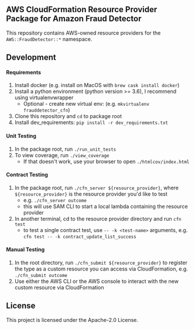 ## AWS CloudFormation Resource Provider Package for Amazon Fraud Detector

This repository contains AWS-owned resource providers for the `AWS::FraudDetector::*` namespace.

## Development

#### Requirements
1. Install docker (e.g. install on MacOS with `brew cask install docker`)
2. Install a python environment (python version >= 3.6), I recommend using virtualenvwrapper
    - Optional - create new virtual env: (e.g. `mkvirtualenv frauddetector_cfn`)
3. Clone this repository and `cd` to package root
3. Install dev_requirements: `pip install -r dev_requirements.txt`

#### Unit Testing
1. In the package root, run `./run_unit_tests`
2. To view coverage, run `./view_coverage`
    - If that doesn't work, use your browser to open `./htmlcov/index.html`

#### Contract Testing
1. In the package root, run `./cfn_server ${resource_provider}`, where `${resource_provider}` is the resource provider you'd like to test
    - e.g. `./cfn_server outcome`
    - this will use SAM CLI to start a local lambda containing the resource provider
2. In another terminal, cd to the resource provider directory and run `cfn test`
    - to test a single contract test, use `-- -k <test-name>` arguments, e.g. `cfn test -- -k contract_update_list_success`

#### Manual Testing
1. In the root directory, run `./cfn_submit ${resource_provider}` to register the type as a custom resource you can access via CloudFormation, e.g. `./cfn_submit outcome`
2. Use either the AWS CLI or the AWS console to interact with the new custom resource via CloudFormation

## License

This project is licensed under the Apache-2.0 License.
